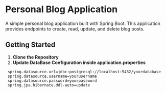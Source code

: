 # Personal Blog Application

A simple personal blog application built with Spring Boot. This application provides endpoints to create, read, update, and delete blog posts.

## Getting Started

1. **Clone the Repository**
2. **Update DataBase Configuration inside application.properties**
  ```
   spring.datasource.url=jdbc:postgresql://localhost:5432/yourdatabase
   spring.datasource.username=yourusername
   spring.datasource.password=yourpassword
   spring.jpa.hibernate.ddl-auto=update
``` 